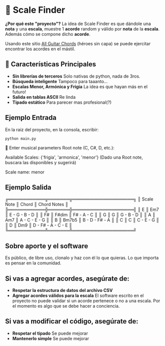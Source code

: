 # 🎵 Scale Finder

**¿Por qué este "proyecto"?**
La idea de Scale Finder es que dándole una **nota** y una **escala**, muestre 1 **acorde** random y válido por **nota** de la **escala**. Además cómo se compone dicho **acorde**.

Usando este sitio [All Guitar Chords](https://www.all-guitar-chords.com/chords/identifier) (héroes sin capa)
se puede ejercitar encontrar los acordes en el mástil.


## 🚀 Características Principales
- **Sin librerías de terceros** Solo nativas de python, nada de 3ros.
- **Búsqueda inteligente** Tampoco para taaanto...
- **Escalas Menor, Armónica y Frigia** La idea es que hayan más en el futuro!
- **Salida en tablas ASCII** Re linda
- **Tipado estático** Para parecer mas profesional(?)

## Ejemplo Entrada

En la raiz del proyecto, en la consola, escribir: 

`python main.py`

🎼 Enter musical parameters
Root note (C, C#, D, etc.):

Available Scales: {'frigia', 'armonica', 'menor'} (Dado una Root note, buscara las disponibles y sugerirá)

Scale name: menor

## Ejemplo Salida
╔════════════╦═══════╦════════════════════╗
║ Scale Note ║ Chord ║ Chord Notes        ║
╠════════════╬═══════╬════════════════════╣
║ E          ║ Em7   ║ E - G - B - D      ║
║ F#         ║ F#dim ║ F# - A - C         ║
║ G          ║ G     ║ G - B - D          ║
║ A          ║ Am7   ║ A - C - E - G      ║
║ B          ║ Bm7b5 ║ B - D - F# - A     ║
║ C          ║ C     ║ C - E - G          ║
║ D          ║ Dm9   ║ D - F# - A - C - E ║
╚════════════╩═══════╩════════════════════╝


## Sobre aporte y el software
Es público, de libre uso, clonalo y haz con él lo que quieras. Lo que importa es pensar en la comunidad.

## Si vas a agregar acordes, asegúrate de:
- **Respetar la estructura de datos del archivo CSV**
- **Agregar acordes válidos para la escala** El software escrito en el proyecto no puede validar si un acorde pertenece o no a una escala.
Por el momento es algo que se debe hacer a conciencia.

## Si vas a modificar el código, asegúrate de:
- **Respetar el tipado** Se puede mejorar
- **Mantenerlo simple** Se puede mejorar
